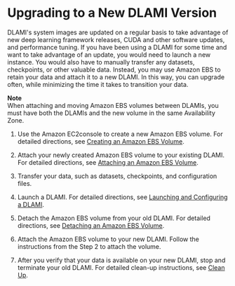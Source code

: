 # Upgrading to a New DLAMI Version<a name="upgrading-dlami"></a>

DLAMI's system images are updated on a regular basis to take advantage of new deep learning framework releases, CUDA and other software updates, and performance tuning\. If you have been using a DLAMI for some time and want to take advantage of an update, you would need to launch a new instance\. You would also have to manually transfer any datasets, checkpoints, or other valuable data\. Instead, you may use Amazon EBS to retain your data and attach it to a new DLAMI\. In this way, you can upgrade often, while minimizing the time it takes to transition your data\.

**Note**  
When attaching and moving Amazon EBS volumes between DLAMIs, you must have both the DLAMIs and the new volume in the same Availability Zone\.

1. Use the Amazon EC2console to create a new Amazon EBS volume\. For detailed directions, see [Creating an Amazon EBS Volume](http://docs.aws.amazon.com/AWSEC2/latest/UserGuide/ebs-creating-volume.html)\.

1. Attach your newly created Amazon EBS volume to your existing DLAMI\. For detailed directions, see [Attaching an Amazon EBS Volume](http://docs.aws.amazon.com/AWSEC2/latest/UserGuide/ebs-attaching-volume.html)\.

1. Transfer your data, such as datasets, checkpoints, and configuration files\.

1. Launch a DLAMI\. For detailed directions, see [Launching and Configuring a DLAMI](launch-config.md)\.

1. Detach the Amazon EBS volume from your old DLAMI\. For detailed directions, see [Detaching an Amazon EBS Volume](http://docs.aws.amazon.com/AWSEC2/latest/UserGuide/ebs-detaching-volume.html)\.

1. Attach the Amazon EBS volume to your new DLAMI\. Follow the instructions from the Step 2 to attach the volume\.

1. After you verify that your data is available on your new DLAMI, stop and terminate your old DLAMI\. For detailed clean\-up instructions, see [Clean Up](launch-config-cleanup.md)\.